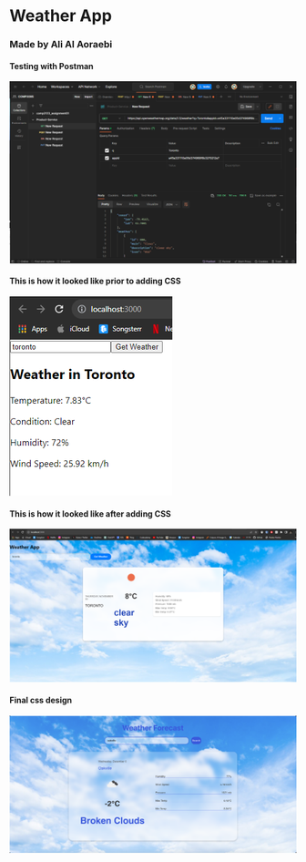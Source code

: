 
# Weather App

### Made by Ali Al Aoraebi

#### Testing with Postman
![API Testing](./postman.png)

#### This is how it looked like prior to adding CSS
![Pre CSS](./pre-css.png)

#### This is how it looked like after adding CSS

![Submitted CSS](./post-css.png)

#### Final css design

![Final CSS](post-submission-css.png)